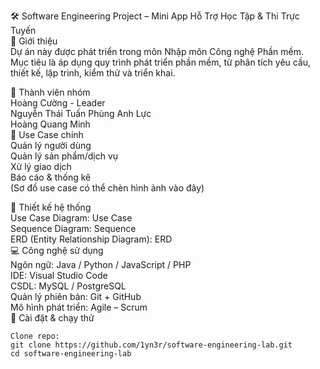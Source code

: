 
🛠️ Software Engineering Project – Mini App Hỗ Trợ Học Tập & Thi Trực Tuyến  
📌 Giới thiệu  
Dự án này được phát triển trong môn Nhập môn Công nghệ Phần mềm.  
Mục tiêu là áp dụng quy trình phát triển phần mềm, từ phân tích yêu cầu, thiết kế, lập trình, kiểm thử và triển khai.
  
👥 Thành viên nhóm  
Hoàng Cường - Leader   
Nguyễn Thái Tuấn
Phùng Anh Lực   
Hoàng Quang Minh   
🎯 Use Case chính  
Quản lý người dùng  
Quản lý sản phẩm/dịch vụ  
Xử lý giao dịch  
Báo cáo & thống kê  
(Sơ đồ use case có thể chèn hình ảnh vào đây)  
  
📐 Thiết kế hệ thống  
Use Case Diagram: Use Case  
Sequence Diagram: Sequence  
ERD (Entity Relationship Diagram): ERD  
💻 Công nghệ sử dụng  
Ngôn ngữ: Java / Python / JavaScript / PHP  
IDE: Visual Studio Code  
CSDL: MySQL / PostgreSQL  
Quản lý phiên bản: Git + GitHub  
Mô hình phát triển: Agile – Scrum  
🚀 Cài đặt & chạy thử  
```
Clone repo:
git clone https://github.com/1yn3r/software-engineering-lab.git
cd software-engineering-lab
```

